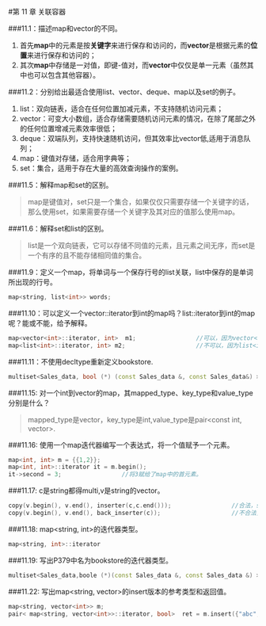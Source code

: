 #第 11 章  关联容器

###11.1：描述map和vector的不同。  
1. 首先**map**中的元素是按**关键字**来进行保存和访问的，而**vector**是根据元素的**位置**来进行保存和访问的；   
2. 其次**map**中存储是一对值，即键-值对，而**vector**中仅仅是单一元素（虽然其中也可以包含其他容器）。     

###11.2：分别给出最适合使用list、vector、deque、map以及set的例子。  
1. list：双向链表，适合在任何位置加减元素，不支持随机访问元素；   
2. vector：可变大小数组，适合存储需要随机访问元素的情况，在除了尾部之外的任何位置增减元素效率很低；  
3. deque：双端队列，支持快速随机访问，但其效率比vector低,适用于消息队列；
4. map：键值对存储，适合用字典等；
5. set：集合，适用于存在大量的高效查询操作的案例。   


###11.5：解释map和set的区别。
> map是键值对，set只是一个集合，如果仅仅只需要存储一个关键字的话，那么使用set，如果需要存储一个关键字及其对应的值那么使用map。


###11.6：解释set和list的区别。
> list是一个双向链表，它可以存储不同值的元素，且元素之间无序，而set是一个有序的且不能存储相同值的集合。


###11.9：定义一个map，将单词与一个保存行号的list关联，list中保存的是单词所出现的行号。
```C++
map<string, list<int>> words;
```


###11.10：可以定义一个vector<int>::iterator到int的map吗？list<int>::iterator到int的map呢？能或不能，给予解释。
```C++
map<vector<int>::iterator, int>  m1;                 //可以，因为vector<int>::iterator有比较运算
map<list<int>::iterator, int> m2;                    //不可以，因为list<int>::iterator没有比较运算，声明不提示错误，一旦插入元素就会提示错误。
```


###11.11：不使用decltype重新定义bookstore.
```C++
multiset<Sales_data, bool (*) (const Sales_data &, const Sales_data&) >  bookstore(compareIsbn);
```


###11.15: 对一个int到vector<int>的map，其mapped_type、key_type和value_type分别是什么？
> mapped_type是vector<int>，key_type是int,value_type是pair<const int, vector<int>>.


###11.16: 使用一个map迭代器编写一个表达式，将一个值赋予一个元素。
```C++
map<int, int> m = {{1,2}};
map<int, int>::iterator it = m.begin();
it->second = 3;                 //将3赋给了map中的首元素。
```

###11.17: c是string都得multi,v是string的vector。
```C++
copy(v.begin(), v.end(), inserter(c,c.end()));                 //合法，set有insert
copy(v.begin(), v.end(), back_inserter(c));                    //不合法，set没有push_back
```

###11.18: map<string, int>的迭代器类型。
```C++
map<string, int>::iterator
```


###11.19: 写出P379中名为bookstore的迭代器类型。
```C++
multiset<Sales_data,boole (*)(const Sales_data &, const Sales_data &) > ::iterator;
```


###11.22: 写出map<string, vector<int>>的insert版本的参考类型和返回值。
```C++
map<string, vector<int>> m;
pair< map<string, vector<int>>::iterator, bool>  ret = m.insert({"abc", {1,2,3}});    //参数类型是pair<string, vector<int>>
```


